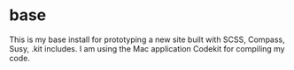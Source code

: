 base
====

This is my base install for prototyping  a new site built with SCSS, Compass, Susy, .kit includes. I am using the Mac application Codekit for compiling my code.